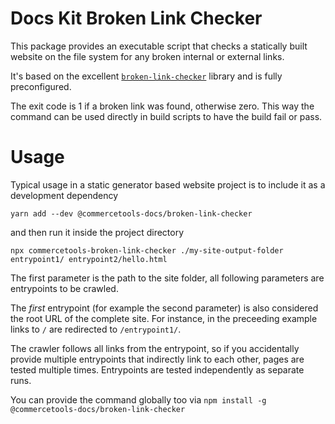 # Docs Kit Broken Link Checker

This package provides an executable script that checks a statically built website on the file system for any broken internal or external links.

It's based on the excellent [`broken-link-checker`](https://github.com/stevenvachon/broken-link-checker#readme) library and is fully preconfigured.

The exit code is 1 if a broken link was found, otherwise zero. This way the command can be used directly in build scripts to have the build fail or pass.

# Usage

Typical usage in a static generator based website project is to include it as a development dependency

`yarn add --dev @commercetools-docs/broken-link-checker`

and then run it inside the project directory

`npx commercetools-broken-link-checker ./my-site-output-folder entrypoint1/ entrypoint2/hello.html`

The first parameter is the path to the site folder, all following parameters are entrypoints to be crawled.

The _first_ entrypoint (for example the second parameter) is also considered the root URL of the complete site. For instance, in the preceeding example links to `/` are redirected to `/entrypoint1/`.

The crawler follows all links from the entrypoint, so if you accidentally provide multiple entrypoints that indirectly link to each other, pages are tested multiple times. Entrypoints are tested independently as separate runs.

You can provide the command globally too via `npm install -g @commercetools-docs/broken-link-checker`
